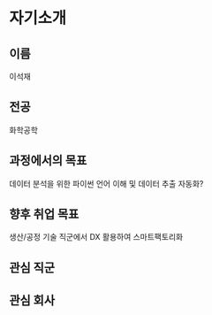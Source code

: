 # 자기소개

## 이름
이석재

## 전공
화학공학

## 과정에서의 목표
데이터 분석을 위한 파이썬 언어 이해 및 데이터 추출 자동화?

## 향후 취업 목표
생산/공정 기술 직군에서 DX 활용하여 스마트팩토리화

## 관심 직군

## 관심 회사